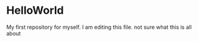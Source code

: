 # HelloWorld
My first repository for myself.
I am editing this file. not sure what this is all about
